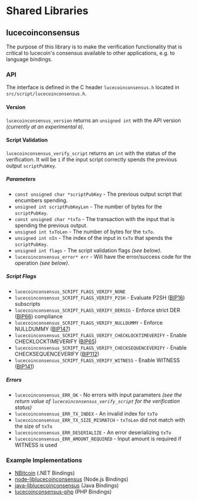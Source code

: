 Shared Libraries
================

## lucecoinconsensus

The purpose of this library is to make the verification functionality that is critical to lucecoin's consensus available to other applications, e.g. to language bindings.

### API

The interface is defined in the C header `lucecoinconsensus.h` located in  `src/script/lucecoinconsensus.h`.

#### Version

`lucecoinconsensus_version` returns an `unsigned int` with the API version *(currently at an experimental `0`)*.

#### Script Validation

`lucecoinconsensus_verify_script` returns an `int` with the status of the verification. It will be `1` if the input script correctly spends the previous output `scriptPubKey`.

##### Parameters
- `const unsigned char *scriptPubKey` - The previous output script that encumbers spending.
- `unsigned int scriptPubKeyLen` - The number of bytes for the `scriptPubKey`.
- `const unsigned char *txTo` - The transaction with the input that is spending the previous output.
- `unsigned int txToLen` - The number of bytes for the `txTo`.
- `unsigned int nIn` - The index of the input in `txTo` that spends the `scriptPubKey`.
- `unsigned int flags` - The script validation flags *(see below)*.
- `lucecoinconsensus_error* err` - Will have the error/success code for the operation *(see below)*.

##### Script Flags
- `lucecoinconsensus_SCRIPT_FLAGS_VERIFY_NONE`
- `lucecoinconsensus_SCRIPT_FLAGS_VERIFY_P2SH` - Evaluate P2SH ([BIP16](https://github.com/bitcoin/bips/blob/master/bip-0016.mediawiki)) subscripts
- `lucecoinconsensus_SCRIPT_FLAGS_VERIFY_DERSIG` - Enforce strict DER ([BIP66](https://github.com/bitcoin/bips/blob/master/bip-0066.mediawiki)) compliance
- `lucecoinconsensus_SCRIPT_FLAGS_VERIFY_NULLDUMMY` - Enforce NULLDUMMY ([BIP147](https://github.com/bitcoin/bips/blob/master/bip-0147.mediawiki))
- `lucecoinconsensus_SCRIPT_FLAGS_VERIFY_CHECKLOCKTIMEVERIFY` - Enable CHECKLOCKTIMEVERIFY ([BIP65](https://github.com/bitcoin/bips/blob/master/bip-0065.mediawiki))
- `lucecoinconsensus_SCRIPT_FLAGS_VERIFY_CHECKSEQUENCEVERIFY` - Enable CHECKSEQUENCEVERIFY ([BIP112](https://github.com/bitcoin/bips/blob/master/bip-0112.mediawiki))
- `lucecoinconsensus_SCRIPT_FLAGS_VERIFY_WITNESS` - Enable WITNESS ([BIP141](https://github.com/bitcoin/bips/blob/master/bip-0141.mediawiki))

##### Errors
- `lucecoinconsensus_ERR_OK` - No errors with input parameters *(see the return value of `lucecoinconsensus_verify_script` for the verification status)*
- `lucecoinconsensus_ERR_TX_INDEX` - An invalid index for `txTo`
- `lucecoinconsensus_ERR_TX_SIZE_MISMATCH` - `txToLen` did not match with the size of `txTo`
- `lucecoinconsensus_ERR_DESERIALIZE` - An error deserializing `txTo`
- `lucecoinconsensus_ERR_AMOUNT_REQUIRED` - Input amount is required if WITNESS is used

### Example Implementations
- [NBitcoin](https://github.com/NicolasDorier/NBitcoin/blob/master/NBitcoin/Script.cs#L814) (.NET Bindings)
- [node-liblucecoinconsensus](https://github.com/bitpay/node-liblucecoinconsensus) (Node.js Bindings)
- [java-liblucecoinconsensus](https://github.com/dexX7/java-liblucecoinconsensus) (Java Bindings)
- [lucecoinconsensus-php](https://github.com/Bit-Wasp/lucecoinconsensus-php) (PHP Bindings)
